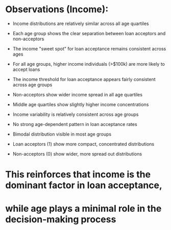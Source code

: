 # Observations (Income):

- Income distributions are relatively similar across all age quartiles
- Each age group shows the clear separation between loan acceptors and non-acceptors
- The income "sweet spot" for loan acceptance remains consistent across ages

- For all age groups, higher income individuals (>$100k) are more likely to accept loans
- The income threshold for loan acceptance appears fairly consistent across age groups
- Non-acceptors show wider income spread in all age quartiles

- Middle age quartiles show slightly higher income concentrations
- Income variability is relatively consistent across age groups
- No strong age-dependent pattern in loan acceptance rates

- Bimodal distribution visible in most age groups
- Loan acceptors (1) show more compact, concentrated distributions
- Non-acceptors (0) show wider, more spread out distributions

# This reinforces that income is the dominant factor in loan acceptance,
# while age plays a minimal role in the decision-making process
